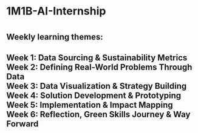 
<h1>1M1B-AI-Internship<h1/>
  
<h2>Weekly learning themes:<h2/>
Week 1: Data Sourcing & Sustainability Metrics<br>
Week 2: Defining Real-World Problems Through Data<br>
Week 3: Data Visualization & Strategy Building<br>
Week 4: Solution Development & Prototyping<br>
Week 5: Implementation & Impact Mapping<br>
Week 6: Reflection, Green Skills Journey & Way Forward<br>
